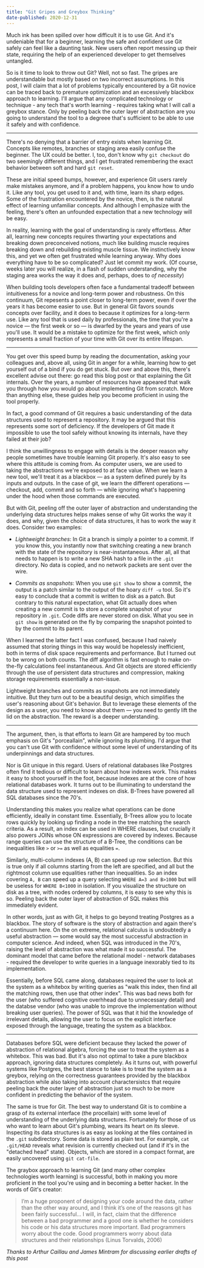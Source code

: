 ```yaml
---
title: "Git Gripes and Greybox Thinking"
date-published: 2020-12-31
---
```


Much ink has been spilled over how difficult it is to use Git. And it's undeniable that for a beginner, learning the safe and confident use Git safely can feel like a daunting task. New users often report messing up their state, requiring the help of an experienced developer to get themselves untangled.

So is it time to look to throw out Git? Well, not so fast. The gripes are understandable but mostly based on two incorrect assumptions. In this post, I will claim that a lot of problems typically encountered by a Git novice can be traced back to premature optimization and an excessively blackbox approach to learning. I'll argue that any complicated technology or technique - any tech that's worth learning - requires taking what I will call a greybox stance. Only by peeling back the outer layer of abstraction are you going to understand the tool to a degreee that's sufficient to be able to use it safely and with confidence.

---

There's no denying that a barrier of entry exists when learning Git. Concepts like remotes, branches or staging area easily confuse the beginner. The UX could be better. I, too, don't know why `git checkout` do two seemingly different things, and I get frustrated remembering the exact behavior between soft and hard `git reset`.

These are initial speed bumps, however, and experience Git users rarely make mistakes anymore, and if a problem happens, you know how to undo it. Like any tool, you get used to it and, with time, learn its sharp edges. Some of the frustration encountered by the novice, then, is the natural effect of learning unfamiliar concepts. And although I emphasize with the feeling, there's often an unfounded expectation that a new technology will be easy.

In reality, learning with the goal of understanding is rarely effortless. After all, learning new concepts requires thwarting your expectations and breaking down preconceived notions, much like building muscle requires breaking down and rebuilding existing muscle tissue. We instinctively know this, and yet we often get frustrated while learning anyway. Why does everything have to be so complicated? Just let commit my work. (Of course, weeks later you will realize, in a flash of sudden understanding, why the staging area works the way it does and, perhaps, does to _of necessity_)

When building tools developers often face a fundamental tradeoff between intuitiveness for a novice and long-term power and robustness. On this continuum, Git repesents a point closer to long-term power, even if over the years it has become easier to use. But in general Git favors sounds concepts over facility, and it does to because it optimizes for a long-term use. Like any tool that is used daily by professionals, the time that you're a novice — the first week or so — is dwarfed by the years and years of use you'll use. It would be a mistake to optimize for the first week, which only represents a small fraction of your time with Git over its entire lifespan.

---

You get over this speed bump by reading the documentation, asking your colleagues and, above all, using Git in anger for a while, learning how to get yourself out of a bind if you do get stuck. But over and above this, there's excellent advise out there: go read this blog post or that explaining the Git internals. Over the years, a number of resources have appeared that walk you through how you would go about implementing Git from scratch. More than anything else, these guides help you become proficient in using the tool properly.

In fact, a good command of Git requires a basic understanding of the data structures used to represent a repository. It may be argued that this represents some sort of deficiency. If the developers of Git made it impossible to use the tool safely without knowing its internals, have they failed at their job?

I think the unwillingness to engage with details is the deeper reason why people sometimes have trouble learning Git properly. It's also easy to see where this attitude is coming from. As computer users, we are used to taking the abstractions we're exposed to at face value. When we learn a new tool, we'll treat it as a blackbox — as a system defined purely by its inputs and outputs. In the case of git, we learn the different operations — checkout, add, commit and so forth — while ignoring what's happening under the hood when those commands are executed.

But with Git, peeling off the outer layer of abstraction and understanding the underlying data structures helps makes sense of why Git works the way it does, and why, given the choice of data structures, it has to work the way it does. Consider two examples:

- _Lightweight branches_: In Git a branch is simply a pointer to a commit. If you know this, you instantly now that switching creating a new branch with the state of the repository is near-instantaneous. After all, all that needs to happen is to write a new SHA hash to a file in the `.git` directory. No data is copied, and no network packets are sent over the wire.

- _Commits as snapshots_: When you use `git show` to show a commit, the output is a patch similar to the output of the hoary `diff -u` tool. So it's easy to conclude that a commit is written to disk as a patch. But contrary to this natural expectation, what Git actually does when creating a new commit is to store a complete snapshot of your repository in `.git`. Code diffs are never stored on disk. What you see in `git show` is generated on the fly by comparing the snapshot pointed to by the commit to its parent. 

When I learned the latter fact I was confused, because I had naively assumed that storing things in this way would be hopelessly inefficient, both in terms of disk space requirements and performance. But I turned out to be wrong on both counts. The diff algorithm is fast enough to make on-the-fly calculations feel instantaneous. And Git objects are stored efficiently through the use of persistent data structures and compression, making storage requirements essentially a non-issue.

Lightweight branches and commits as snapshots are not immediately intuitive. But they turn out to be a beautiful design, which simplifies the user's reasoning about Git's behavior. But to leverage these elements of the design as a user, you need to know about them — you need to gently lift the lid on the abstraction. The reward is a deeper understanding.

---

The argument, then, is that efforts to learn Git are hampered by too much emphasis on Git's "porceallain", while ignoring its plumbing. I'd argue that you can't use Git with confidence without some level of understanding of its underpinnings and data structures.

Nor is Git unique in this regard. Users of relational databases like Postgres often find it tedious or difficult to learn about how indexes work. This makes it easy to shoot yourself in the foot, because indexes are at the core of how relational databases work. It turns out to be illuminating to understand the data structure used to represent indexes on disk. B-Trees have powered all SQL databases since the 70's.

Understanding this makes you realize what operations can be done efficiently, ideally in constant time. Essentially, B-Trees allow you to locate rows quickly by looking up finding a node in the tree matching the search criteria. As a result, an index can be used in WHERE clauses, but crucially it also powers JOINs whose ON expressions are covered by indexes. Because range queries can use the structure of a B-Tree, the conditions can be inequalities like `>` or `>=` as well as equalities `=`.

Similarly, multi-column indexes (A, B) can speed up row selection. But this is true only if all columns starting from the left are specified, and all but the rightmost column use equalities rather than inequalities. So an index covering `A, B` can speed up a query selecting `WHERE A=3 and B>1000` but will be useless for `WHERE B<1000` in isolation. If you visualize the structure on disk as a tree, with nodes ordered by columns, it is easy to see why this is so. Peeling back the outer layer of abstraction of SQL makes this immediately evident.

In other words, just as with Git, it helps to go beyond treating Postgres as a blackbox. The story of software is the story of abstraction and again there's a continuum here. On the on extreme, relational calculus is undoubtedly a useful abstraction — some would say the most successful abstraction in computer science. And indeed, when SQL was introduced in the 70's, raising the level of abstraction was what made it so successful. The dominant model that came before the relational model - network databases - required the developer to write queries in a language inexorably tied to its implementation.

Essentially, before SQL came along, databases required the user to look at the system as a whitebox by writing queries as "walk this index, then find all the matching rows, then use that other index". This was bad news both for the user (who suffered cognitive overhhead due to unnecessary detail) and the databse vendor (who was unable to improve the implementation without breaking user queries). The power of SQL was that it hid the knowledge of irrelevant details, allowing the user to focus on the explicit interface exposed through the language, treating the system as a blackbox.

---

Databases before SQL were deficient because they lacked the power of abstraction of relational algebra, forcing the user to treat the system as a whitebox. This was bad. But it's also not optimal to take a pure blackbox approach, ignoring data structures completely. As it turns out, with powerful systems like Postgres, the best stance to take is to treat the system as a greybox, relying on the correctness guarantees provided by the blackbox abstraction while also taking into account charactersistcs that require peeling back the outer layer of abstraction just so much to be more confident in predicting the behavior of the system.

The same is true for Git. The best way to understand Git is to combine a grasp of its external interface (the procellain) with some level of understanding of the underlying data structures. Fortunately for those of us who want to learn about Git's plumbing, wears its heart on its sleeve. Inspecting its data structures is as easy as looking at the files contained in the `.git` subdirectory. Some data is stored as plain text. For example, `cat .git/HEAD` reveals what revision is currently checked out (and if it's in the "detached head" state). Objects, which are stored in a compact format, are easily uncovered using `git cat-file`.

The graybox approach to learning Git (and many other complex technologies worth learning) is successful, both in making you more proficient in the tool you're using and in becoming a better hacker. In the words of Git's creator:

> I’m a huge proponent of designing your code around the data, rather than the other way around, and I think it’s one of the reasons git has been fairly successful… I will, in fact, claim that the difference between a bad programmer and a good one is whether he considers his code or his data structures more important. Bad programmers worry about the code. Good programmers worry about data structures and their relationships (Linus Torvalds, 2006)

_Thanks to Arthur Caillau and James Mintram for discussing earlier drafts of this post_
